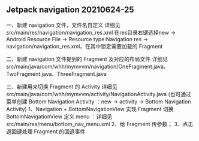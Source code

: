 ## Jetpack navigation 20210624-25
一、新建 navigation 文件，文件名自定义
   详细见 src/main/res/navigation/navigation_res.xml
   在res目录右键选择new -> Android Resource File -> Resource type:Navigation
   res -> navigation/navigation_res.xml，在其中锁定需要加载的 Fragment
   
二、新建 navigation 文件提到的 Fragment 及对应的布局文件
   详细见 src/main/java/com/whh/mymvvm/navigation/OneFragment.java、TwoFragment.java、ThreeFragment.java

三、新建用来切换 Fragment 的 Activity 
   详细见 src/main/java/com/whh/mymvvm/activity/NavigationActivity.java
   (也可通过菜单创建 Bottom Navigation Activity ：new -> activity -> Bottom Navigation Activity)
   1、Navigation + BottomNavigationView 实现 Fragment 切换
      BottomNavigationView 定义 menu ：详细见 src/main/res/menu/bottom_nav_menu.xml
   2、给 Fragment 传参数；
   3、点击返回键处理 Fragment 的回退事件
